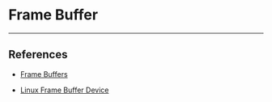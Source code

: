 # Frame Buffer

---

## References

* [Frame Buffers](http://seenaburns.com/2018/04/04/writing-to-the-framebuffer/)

* [Linux Frame Buffer Device](https://www.kernel.org/doc/Documentation/fb/framebuffer.txt)